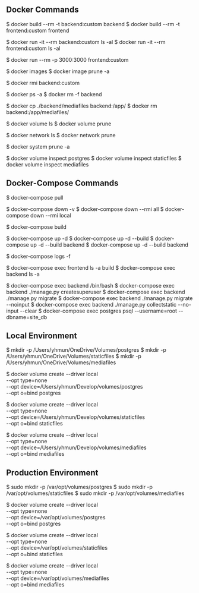 ## Docker Commands
$ docker build --rm -t backend:custom backend
$ docker build --rm -t frontend:custom frontend

$ docker run -it --rm backend:custom ls -al
$ docker run -it --rm frontend:custom ls -al

$ docker run --rm -p 3000:3000 frontend:custom 

$ docker images
$ docker image prune -a

$ docker rmi backend:custom

$ docker ps -a
$ docker rm -f backend

$ docker cp ./backend/mediafiles backend:/app/
$ docker rm backend:/app/mediafiles/

$ docker volume ls
$ docker volume prune

$ docker network ls
$ docker network prune

$ docker system prune -a

$ docker volume inspect postgres
$ docker volume inspect staticfiles
$ docker volume inspect mediafiles

## Docker-Compose Commands
$ docker-compose pull

$ docker-compose down -v
$ docker-compose down --rmi all
$ docker-compose down --rmi local   

$ docker-compose build

$ docker-compose up -d
$ docker-compose up -d --build
$ docker-compose up -d --build backend
$ docker-compose up -d --build backend

$ docker-compose logs -f

$ docker-compose exec frontend ls -a build
$ docker-compose exec backend ls -a

$ docker-compose exec backend /bin/bash
$ docker-compose exec backend ./manage.py createsuperuser
$ docker-compose exec backend ./manage.py migrate
$ docker-compose exec backend ./manage.py migrate --noinput
$ docker-compose exec backend ./manage.py collectstatic --no-input --clear
$ docker-compose exec postgres psql --username=root --dbname=site_db

## Local Environment
$ mkdir -p /Users/yhmun/OneDrive/Volumes/postgres
$ mkdir -p /Users/yhmun/OneDrive/Volumes/staticfiles
$ mkdir -p /Users/yhmun/OneDrive/Volumes/mediafiles

$ docker volume create --driver local \
    --opt type=none \
    --opt device=/Users/yhmun/Develop/volumes/postgres \
    --opt o=bind postgres

$ docker volume create --driver local \
    --opt type=none \
    --opt device=/Users/yhmun/Develop/volumes/staticfiles \
    --opt o=bind staticfiles

$ docker volume create --driver local \
    --opt type=none \
    --opt device=/Users/yhmun/Develop/volumes/mediafiles \
    --opt o=bind mediafiles

## Production Environment
$ sudo mkdir -p /var/opt/volumes/postgres
$ sudo mkdir -p /var/opt/volumes/staticfiles
$ sudo mkdir -p /var/opt/volumes/mediafiles

$ docker volume create --driver local \
    --opt type=none \
    --opt device=/var/opt/volumes/postgres \
    --opt o=bind postgres

$ docker volume create --driver local \
    --opt type=none \
    --opt device=/var/opt/volumes/staticfiles \
    --opt o=bind staticfiles

$ docker volume create --driver local \
    --opt type=none \
    --opt device=/var/opt/volumes/mediafiles \
    --opt o=bind mediafiles
